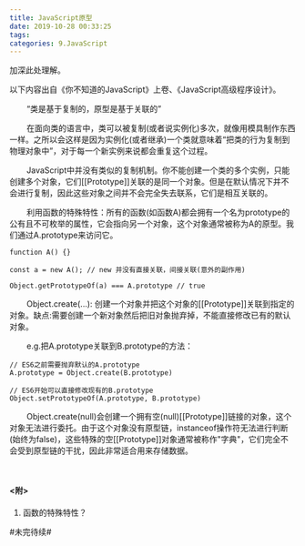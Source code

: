 ```yaml
---
title: JavaScript原型
date: 2019-10-28 00:33:25
tags:
categories: 9.JavaScript
---
```

<style type="text/css">
.l30{text-indent:30px;}
</style>

<p>加深此处理解。</p>

<!-- more -->

以下内容出自《你不知道的JavaScript》上卷、《JavaScript高级程序设计》。

<p class="l30">“类是基于复制的，原型是基于关联的”</p>

<p class="l30">在面向类的语言中，类可以被复制(或者说实例化)多次，就像用模具制作东西一样。之所以会这样是因为实例化(或者继承)一个类就意味着“把类的行为复制到物理对象中”，对于每一个新实例来说都会重复这个过程。</p>

<p class="l30">JavaScript中并没有类似的复制机制。你不能创建一个类的多个实例，只能创建多个对象，它们[[Prototype]]关联的是同一个对象。但是在默认情况下并不会进行复制，因此这些对象之间并不会完全失去联系，它们是相互关联的。</p>

<p class="l30">利用函数的特殊特性：所有的函数(如函数A)都会拥有一个名为prototype的公有且不可枚举的属性，它会指向另一个对象，这个对象通常被称为A的原型。我们通过A.prototype来访问它。</p>

```
function A() {}

const a = new A(); // new 并没有直接关联，间接关联(意外的副作用)

Object.getPrototypeOf(a) === A.prototype // true
```

<p class="l30">Object.create(...): 创建一个对象并把这个对象的[[Prototype]]关联到指定的对象。缺点:需要创建一个新对象然后把旧对象抛弃掉，不能直接修改已有的默认对象。</p>

<p class="l30">e.g.把A.prototype关联到B.prototype的方法：</p>

```
// ES6之前需要抛弃默认的A.prototype
A.prototype = Object.create(B.prototype)

// ES6开始可以直接修改现有的B.prototype
Object.setPrototypeOf(A.prototype, B.prototype)

```
<p class="l30">Object.create(null)会创建一个拥有空(null)[[Prototype]]链接的对象，这个对象无法进行委托。由于这个对象没有原型链，instanceof操作符无法进行判断(始终为false)，这些特殊的空[[Prototype]]对象通常被称作"字典"，它们完全不会受到原型链的干扰，因此非常适合用来存储数据。</p>

<h4 style="margin-top:50px;"><附></h4>
<ol>
    <li>函数的特殊特性？
    </li>
</ol>

#未完待续#
